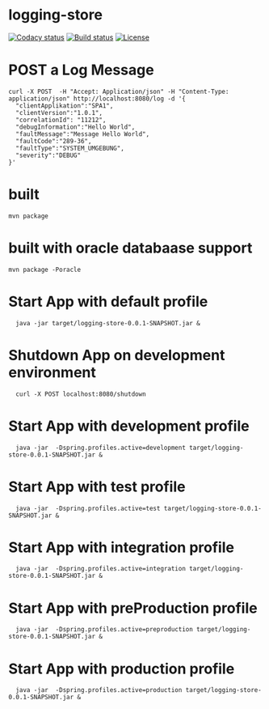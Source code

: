 # logging-store
[![Codacy status][codacy-image]][codacy-url]
[![Build status][travis-image]][travis-url]
[![License][license-image]][license-url]

[codacy-image]: https://www.codacy.com/project/badge/fe2c9325e1f34ecfb8dbc79012e2c719
[codacy-url]: https://www.codacy.com/public/marzelwidmer/logging-store
[travis-image]: https://img.shields.io/travis/marzelwidmer/logging-store.svg?style=flat-square
[travis-url]: https://travis-ci.org/marzelwidmer/logging-store
[license-image]: http://img.shields.io/:license-Apache2.0-blue.svg?style=flat-square
[license-url]: LICENSE



# POST a Log Message
```
curl -X POST  -H "Accept: Application/json" -H "Content-Type: application/json" http://localhost:8080/log -d '{
  "clientApplikation":"SPA1",
  "clientVersion":"1.0.1",
  "correlationId": "11212",
  "debugInformation":"Hello World",
  "faultMessage":"Message Hello World",
  "faultCode":"289-36",
  "faultType":"SYSTEM_UMGEBUNG",
  "severity":"DEBUG"
}'
```
# built
```
mvn package
```
# built with oracle databaase support
```
mvn package -Poracle
```
# Start App with default profile
```
  java -jar target/logging-store-0.0.1-SNAPSHOT.jar &
```

# Shutdown App on development environment
```
  curl -X POST localhost:8080/shutdown
```


# Start App with development profile
```
  java -jar  -Dspring.profiles.active=development target/logging-store-0.0.1-SNAPSHOT.jar &
```


# Start App with test profile
```
  java -jar  -Dspring.profiles.active=test target/logging-store-0.0.1-SNAPSHOT.jar &
```

# Start App with integration profile
```
  java -jar  -Dspring.profiles.active=integration target/logging-store-0.0.1-SNAPSHOT.jar &
```


# Start App with preProduction profile
```
  java -jar  -Dspring.profiles.active=preproduction target/logging-store-0.0.1-SNAPSHOT.jar &
```


# Start App with production profile
```
  java -jar  -Dspring.profiles.active=production target/logging-store-0.0.1-SNAPSHOT.jar &
```